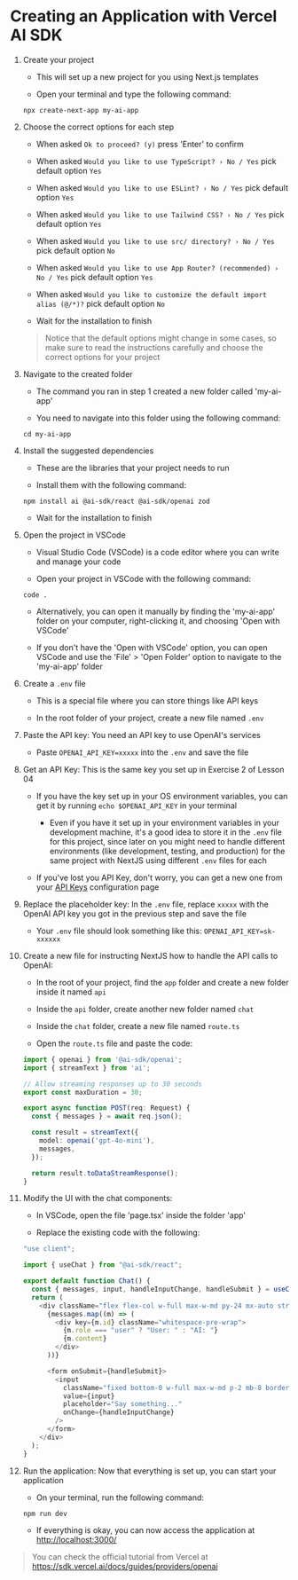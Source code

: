 # Creating an Application with Vercel AI SDK

1. Create your project

   - This will set up a new project for you using Next.js templates

   - Open your terminal and type the following command:

   `npx create-next-app my-ai-app`

2. Choose the correct options for each step

   - When asked `Ok to proceed? (y)` press 'Enter' to confirm

   - When asked `Would you like to use TypeScript? › No / Yes` pick default option `Yes`

   - When asked `Would you like to use ESLint? › No / Yes` pick default option `Yes`

   - When asked `Would you like to use Tailwind CSS? › No / Yes` pick default option `Yes`

   - When asked `Would you like to use src/ directory? › No / Yes` pick default option `No`

   - When asked `Would you like to use App Router? (recommended) › No / Yes` pick default option `Yes`

   - When asked `Would you like to customize the default import alias (@/*)?` pick default option `No`

   - Wait for the installation to finish

   > Notice that the default options might change in some cases, so make sure to read the instructions carefully and choose the correct options for your project

3. Navigate to the created folder

   - The command you ran in step 1 created a new folder called 'my-ai-app'

   - You need to navigate into this folder using the following command:

   `cd my-ai-app`

4. Install the suggested dependencies

   - These are the libraries that your project needs to run

   - Install them with the following command:

   `npm install ai @ai-sdk/react @ai-sdk/openai zod`

   - Wait for the installation to finish

5. Open the project in VSCode

   - Visual Studio Code (VSCode) is a code editor where you can write and manage your code

   - Open your project in VSCode with the following command:

   `code .`

   - Alternatively, you can open it manually by finding the 'my-ai-app' folder on your computer, right-clicking it, and choosing 'Open with VSCode'

   - If you don't have the 'Open with VSCode' option, you can open VSCode and use the 'File' > 'Open Folder' option to navigate to the 'my-ai-app' folder

6. Create a `.env` file

   - This is a special file where you can store things like API keys

   - In the root folder of your project, create a new file named `.env`

7. Paste the API key: You need an API key to use OpenAI's services

   - Paste `OPENAI_API_KEY=xxxxx` into the `.env` and save the file

8. Get an API Key: This is the same key you set up in Exercise 2 of Lesson 04

   - If you have the key set up in your OS environment variables, you can get it by running `echo $OPENAI_API_KEY` in your terminal

     - Even if you have it set up in your environment variables in your development machine, it's a good idea to store it in the `.env` file for this project, since later on you might need to handle different environments (like development, testing, and production) for the same project with NextJS using different `.env` files for each

   - If you've lost you API Key, don't worry, you can get a new one from your [API Keys](https://platform.openai.com/api-keys) configuration page

9. Replace the placeholder key: In the `.env` file, replace `xxxxx` with the OpenAI API key you got in the previous step and save the file

   - Your `.env` file should look something like this: `OPENAI_API_KEY=sk-xxxxxx`

10. Create a new file for instructing NextJS how to handle the API calls to OpenAI:

    - In the root of your project, find the `app` folder and create a new folder inside it named `api`

    - Inside the `api` folder, create another new folder named `chat`

    - Inside the `chat` folder, create a new file named `route.ts`

    - Open the `route.ts` file and paste the code:

    ```typescript
    import { openai } from '@ai-sdk/openai';
    import { streamText } from 'ai';
    
    // Allow streaming responses up to 30 seconds
    export const maxDuration = 30;
    
    export async function POST(req: Request) {
      const { messages } = await req.json();
    
      const result = streamText({
        model: openai('gpt-4o-mini'),
        messages,
      });
    
      return result.toDataStreamResponse();
    }
    ```

11. Modify the UI with the chat components:

    - In VSCode, open the file 'page.tsx' inside the folder 'app'

    - Replace the existing code with the following:

    ```typescript
    "use client";

    import { useChat } from "@ai-sdk/react";

    export default function Chat() {
      const { messages, input, handleInputChange, handleSubmit } = useChat();
      return (
        <div className="flex flex-col w-full max-w-md py-24 mx-auto stretch">
          {messages.map((m) => (
            <div key={m.id} className="whitespace-pre-wrap">
              {m.role === "user" ? "User: " : "AI: "}
              {m.content}
            </div>
          ))}

          <form onSubmit={handleSubmit}>
            <input
              className="fixed bottom-0 w-full max-w-md p-2 mb-8 border border-gray-300 rounded shadow-xl text-black"
              value={input}
              placeholder="Say something..."
              onChange={handleInputChange}
            />
          </form>
        </div>
      );
    }
    ```

12. Run the application: Now that everything is set up, you can start your application

    - On your terminal, run the following command:

    `npm run dev`

    - If everything is okay, you can now access the application at <http://localhost:3000/>

> You can check the official tutorial from Vercel at <https://sdk.vercel.ai/docs/guides/providers/openai>
